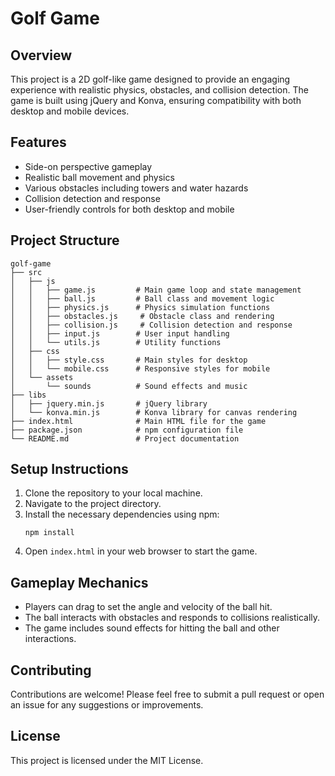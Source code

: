 # Golf Game

## Overview
This project is a 2D golf-like game designed to provide an engaging experience with realistic physics, obstacles, and collision detection. The game is built using jQuery and Konva, ensuring compatibility with both desktop and mobile devices.

## Features
- Side-on perspective gameplay
- Realistic ball movement and physics
- Various obstacles including towers and water hazards
- Collision detection and response
- User-friendly controls for both desktop and mobile

## Project Structure
```
golf-game
├── src
│   ├── js
│   │   ├── game.js         # Main game loop and state management
│   │   ├── ball.js         # Ball class and movement logic
│   │   ├── physics.js      # Physics simulation functions
│   │   ├── obstacles.js     # Obstacle class and rendering
│   │   ├── collision.js     # Collision detection and response
│   │   ├── input.js        # User input handling
│   │   └── utils.js        # Utility functions
│   ├── css
│   │   ├── style.css       # Main styles for desktop
│   │   └── mobile.css      # Responsive styles for mobile
│   └── assets
│       └── sounds          # Sound effects and music
├── libs
│   ├── jquery.min.js       # jQuery library
│   └── konva.min.js        # Konva library for canvas rendering
├── index.html              # Main HTML file for the game
├── package.json            # npm configuration file
└── README.md               # Project documentation
```

## Setup Instructions
1. Clone the repository to your local machine.
2. Navigate to the project directory.
3. Install the necessary dependencies using npm:
   ```
   npm install
   ```
4. Open `index.html` in your web browser to start the game.

## Gameplay Mechanics
- Players can drag to set the angle and velocity of the ball hit.
- The ball interacts with obstacles and responds to collisions realistically.
- The game includes sound effects for hitting the ball and other interactions.

## Contributing
Contributions are welcome! Please feel free to submit a pull request or open an issue for any suggestions or improvements.

## License
This project is licensed under the MIT License.